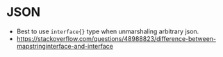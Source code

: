 # JSON

-   Best to use `interface{}` type when unmarshaling arbitrary json.
-   https://stackoverflow.com/questions/48988823/difference-between-mapstringinterface-and-interface
